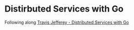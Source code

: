 # Distirbuted Services with Go

Following along [Travis Jefferey - Distributed Services with Go](https://www.amazon.com/Distributed-Services-Go-Reliable-Maintainable/dp/1680507605)
